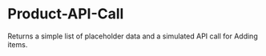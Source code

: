 # Product-API-Call
Returns a simple list of placeholder data and a simulated API call for Adding items. 
